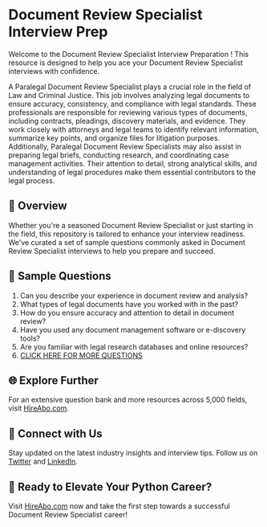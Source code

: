 # Document Review Specialist Interview Prep

Welcome to the Document Review Specialist Interview Preparation ! This resource is designed to help you ace your Document Review Specialist interviews with confidence.

A Paralegal Document Review Specialist plays a crucial role in the field of Law and Criminal Justice. This job involves analyzing legal documents to ensure accuracy, consistency, and compliance with legal standards. These professionals are responsible for reviewing various types of documents, including contracts, pleadings, discovery materials, and evidence. They work closely with attorneys and legal teams to identify relevant information, summarize key points, and organize files for litigation purposes. Additionally, Paralegal Document Review Specialists may also assist in preparing legal briefs, conducting research, and coordinating case management activities. Their attention to detail, strong analytical skills, and understanding of legal procedures make them essential contributors to the legal process.

## 🚀 Overview

Whether you're a seasoned Document Review Specialist or just starting in the field, this repository is tailored to enhance your interview readiness. We've curated a set of sample questions commonly asked in Document Review Specialist interviews to help you prepare and succeed.

## 📝 Sample Questions

1. Can you describe your experience in document review and analysis?
2. What types of legal documents have you worked with in the past?
3. How do you ensure accuracy and attention to detail in document review?
4. Have you used any document management software or e-discovery tools?
5. Are you familiar with legal research databases and online resources?
6. [CLICK HERE FOR MORE QUESTIONS](https://hireabo.com/job/9_2_18/Document%20Review%20Specialist)

## 🌐 Explore Further

For an extensive question bank and more resources across 5,000 fields, visit [HireAbo.com](https://www.hireabo.com).

## 📱 Connect with Us

Stay updated on the latest industry insights and interview tips. Follow us on [Twitter](https://twitter.com/hireabo) and [LinkedIn](https://www.linkedin.com/in/hire-abo-3609972a8/).

## 🚀 Ready to Elevate Your Python Career?

Visit [HireAbo.com](https://www.hireabo.com) now and take the first step towards a successful Document Review Specialist career!